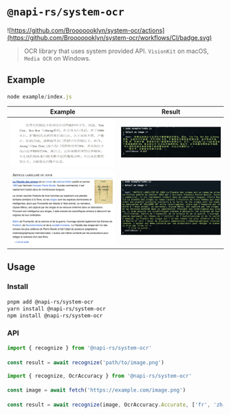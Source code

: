 # `@napi-rs/system-ocr`

![https://github.com/Brooooooklyn/system-ocr/actions](https://github.com/Brooooooklyn/system-ocr/workflows/CI/badge.svg)

> OCR library that uses system provided API. `VisionKit` on macOS, `Media OCR` on Windows.

## Example

```js
node example/index.js
```

| Example                      | Result                      |
| ---------------------------- | --------------------------- |
| ![example](./example/zh.png) | ![result](./example.png)    |
| ![example](./example/fr.png) | ![result](./example_fr.png) |

## Usage

### Install

```
pnpm add @napi-rs/system-ocr
yarn install @napi-rs/system-ocr
npm install @napi-rs/system-ocr
```

### API

```ts
import { recognize } from '@napi-rs/system-ocr'

const result = await recognize('path/to/image.png')
```

```ts
import { recognize, OcrAccuracy } from '@napi-rs/system-ocr'

const image = await fetch('https://example.com/image.png')

const result = await recognize(image, OcrAccuracy.Accurate, ['fr', 'zh-cn'])
```

